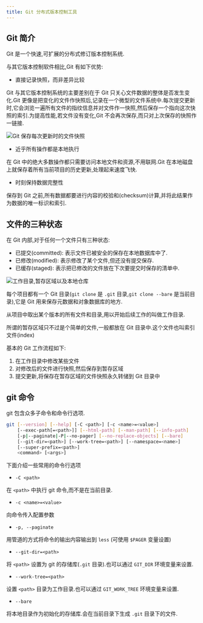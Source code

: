 ```yaml
---
title: Git 分布式版本控制工具
---
```


## Git 简介

Git 是一个快速,可扩展的分布式修订版本控制系统.

与其它版本控制软件相比,Git 有如下优势:

- 直接记录快照，而非差异比较

Git 与其它版本控制系统的主要差别在于 Git 只关心文件数据的整体是否发生变化.Git 更像是把变化的文件作快照后,记录在一个微型的文件系统中.每次提交更新时,它会浏览一遍所有文件的指纹信息并对文件作一快照,然后保存一个指向这次快照的索引.为提高性能,若文件没有变化,Git 不会再次保存,而只对上次保存的快照作一链接.

![Git 保存每次更新时的文件快照](https://gitee.com/progit/figures/18333fig0105-tn.png)

- 近乎所有操作都是本地执行

在 Git 中的绝大多数操作都只需要访问本地文件和资源,不用联网.Git 在本地磁盘上就保存着所有当前项目的历史更新,处理起来速度飞快.

- 时刻保持数据完整性

保存到 Git 之前,所有数据都要进行内容的校验和(checksum)计算,并将此结果作为数据的唯一标识和索引.

## 文件的三种状态

在 Git 内部,对于任何一个文件只有三种状态:

- 已提交(committed): 表示文件已被安全的保存在本地数据库中了.
- 已修改(modified): 表示修改了某个文件,但还没有提交保存.
- 已缓存(staged): 表示把已修改的文件放在下次要提交时保存的清单中.

![工作目录,暂存区域以及本地仓库](https://gitee.com/progit/figures/18333fig0106-tn.png)

每个项目都有一个 Git 目录(`git clone` 是 `.git` 目录,`git clone --bare` 是当前目录),它是 Git 用来保存元数据和对象数据库的地方.

从项目中取出某个版本的所有文件和目录,用以开始后续工作的叫做工作目录.

所谓的暂存区域只不过是个简单的文件,一般都放在 Git 目录中.这个文件也叫索引文件(index)

基本的 Git 工作流程如下:

1. 在工作目录中修改某些文件
2. 对修改后的文件进行快照,然后保存到暂存区域
3. 提交更新,将保存在暂存区域的文件快照永久转储到 Git 目录中

## git 命令

git 包含众多子命令和命令行选项.

```bash
git [--version] [--help] [-C <path>] [-c <name>=<value>]
    [--exec-path[=<path>]] [--html-path] [--man-path] [--info-path]
    [-p|--paginate|-P|--no-pager] [--no-replace-objects] [--bare]
    [--git-dir=<path>] [--work-tree=<path>] [--namespace=<name>]
    [--super-prefix=<path>]
    <command> [<args>]
```

下面介绍一些常用的命令行选项

- `-C <path>`

在 `<path>` 中执行 git 命令,而不是在当前目录.

- `-c <name>=<value>`

向命令传入配置参数

- `-p, --paginate`

用管道的方式将命令的输出内容输出到 `less` (可使用 `$PAGER` 变量设置)

- `--git-dir=<path>`

将 `<path>` 设置为 git 的存储库(`.git` 目录).也可以通过 `GIT_DIR` 环境变量来设置.

- `--work-tree=<path>`

设置 `<path>` 目录为工作目录.也可以通过 `GIT_WORK_TREE` 环境变量来设置.

- `--bare`

将本地目录作为初始化的存储库.会在当前目录下生成 `.git` 目录下的文件.
